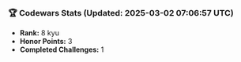 ### 🏆 Codewars Stats (Updated: 2025-03-02 07:06:57 UTC)

- **Rank:** 8 kyu
- **Honor Points:** 3
- **Completed Challenges:** 1
